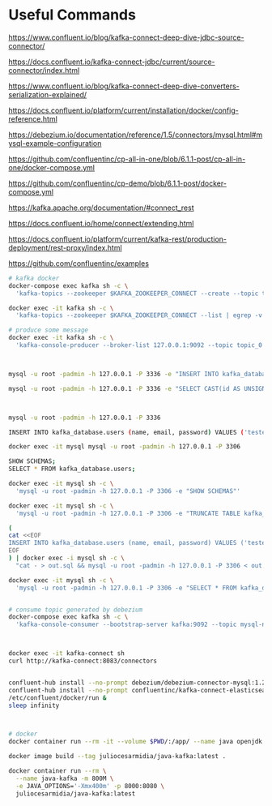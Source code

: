 # Useful Commands

<https://www.confluent.io/blog/kafka-connect-deep-dive-jdbc-source-connector/>

<https://docs.confluent.io/kafka-connect-jdbc/current/source-connector/index.html>

<https://www.confluent.io/blog/kafka-connect-deep-dive-converters-serialization-explained/>

<https://docs.confluent.io/platform/current/installation/docker/config-reference.html>

<https://debezium.io/documentation/reference/1.5/connectors/mysql.html#mysql-example-configuration>

<https://github.com/confluentinc/cp-all-in-one/blob/6.1.1-post/cp-all-in-one/docker-compose.yml>

<https://github.com/confluentinc/cp-demo/blob/6.1.1-post/docker-compose.yml>

<https://kafka.apache.org/documentation/#connect_rest>

<https://docs.confluent.io/home/connect/extending.html>

<https://docs.confluent.io/platform/current/kafka-rest/production-deployment/rest-proxy/index.html>

<https://github.com/confluentinc/examples>

```bash
# kafka docker
docker-compose exec kafka sh -c \
  'kafka-topics --zookeeper $KAFKA_ZOOKEEPER_CONNECT --create --topic topic_0 --partitions 1 --replication-factor 1 --if-not-exists'

docker exec -it kafka sh -c \
  'kafka-topics --zookeeper $KAFKA_ZOOKEEPER_CONNECT --list | egrep -v "^_"'

# produce some message
docker exec -it kafka sh -c \
  'kafka-console-producer --broker-list 127.0.0.1:9092 --topic topic_0'



mysql -u root -padmin -h 127.0.0.1 -P 3336 -e "INSERT INTO kafka_database.users (name, email, password) VALUES ('teste_$RANDOM', 'teste_$RANDOM@mail.com', 'password-$RANDOM');"

mysql -u root -padmin -h 127.0.0.1 -P 3336 -e "SELECT CAST(id AS UNSIGNED) AS id, name, email, password, created_at, updated_at, deleted_at FROM kafka_database.users"



mysql -u root -padmin -h 127.0.0.1 -P 3336

INSERT INTO kafka_database.users (name, email, password) VALUES ('teste_1000', 'teste_1000@mail.com', 'password-1000');

docker exec -it mysql mysql -u root -padmin -h 127.0.0.1 -P 3306

SHOW SCHEMAS;
SELECT * FROM kafka_database.users;

docker exec -it mysql sh -c \
  'mysql -u root -padmin -h 127.0.0.1 -P 3306 -e "SHOW SCHEMAS"'

docker exec -it mysql sh -c \
  'mysql -u root -padmin -h 127.0.0.1 -P 3306 -e "TRUNCATE TABLE kafka_database.users"'

(
cat <<EOF
INSERT INTO kafka_database.users (name, email, password) VALUES ('teste_${RANDOM}', 'teste_${RANDOM}@mail.com', 'password-${RANDOM}')
EOF
) | docker exec -i mysql sh -c \
  "cat - > out.sql && mysql -u root -padmin -h 127.0.0.1 -P 3306 < out.sql"

docker exec -it mysql sh -c \
  'mysql -u root -padmin -h 127.0.0.1 -P 3306 -e "SELECT * FROM kafka_database.users"'


# consume topic generated by debezium
docker-compose exec kafka sh -c \
  'kafka-console-consumer --bootstrap-server kafka:9092 --topic mysql-namespace.kafka_database.users'



docker exec -it kafka-connect sh
curl http://kafka-connect:8083/connectors


confluent-hub install --no-prompt debezium/debezium-connector-mysql:1.2.2
confluent-hub install --no-prompt confluentinc/kafka-connect-elasticsearch:10.0.1
/etc/confluent/docker/run &
sleep infinity



# docker
docker container run --rm -it --volume $PWD/:/app/ --name java openjdk:12 sh

docker image build --tag juliocesarmidia/java-kafka:latest .

docker container run --rm \
  --name java-kafka -m 800M \
  -e JAVA_OPTIONS='-Xmx400m' -p 8000:8080 \
  juliocesarmidia/java-kafka:latest
```
